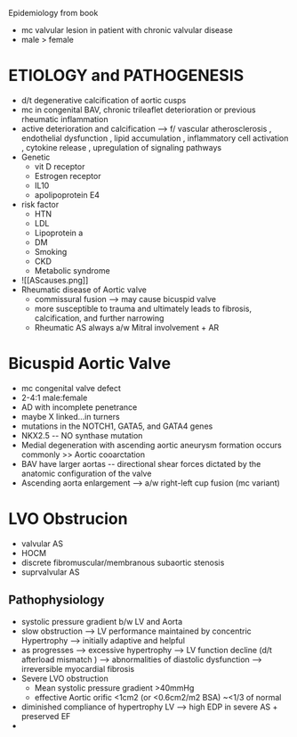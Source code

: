 Epidemiology from book 


- mc valvular lesion in patient with chronic valvular disease 
- male > female 
# ETIOLOGY and PATHOGENESIS 
- d/t degenerative calcification of aortic cusps 
- mc in congenital BAV, chronic trileaflet deterioration or previous rheumatic inflammation 
- active deterioration and calcification --> f/ vascular atherosclerosis , endothelial dysfunction , lipid accumulation , inflammatory cell activation , cytokine release , upregulation of signaling pathways 
- Genetic 
	- vit D receptor 
	- Estrogen receptor 
	- IL10 
	- apolipoprotein E4 
- risk factor 
	- HTN 
	- LDL 
	- Lipoprotein a 
	- DM 
	- Smoking 
	- CKD 
	- Metabolic syndrome
- ![[AScauses.png]]
- Rheumatic disease of Aortic valve 
	- commissural fusion --> may cause bicuspid valve 
	- more susceptible to trauma and ultimately leads to fibrosis, calcification, and further narrowing 
	- Rheumatic AS always a/w Mitral involvement + AR 
# Bicuspid Aortic Valve 
- mc congenital valve defect 
- 2-4:1 male:female 
- AD with incomplete penetrance 
- maybe X linked...in turners 
- mutations in the NOTCH1, GATA5, and GATA4 genes 
- NKX2.5 -- NO synthase mutation 
- Medial degeneration with ascending aortic aneurysm formation occurs commonly >> Aortic cooarctation 
- BAV have larger aortas -- directional shear forces dictated by the anatomic configuration of the valve
- Ascending aorta enlargement --> a/w right-left cup fusion (mc variant) 
# LVO Obstrucion 
- valvular AS 
- HOCM 
- discrete fibromuscular/membranous subaortic stenosis 
- suprvalvular AS 
## Pathophysiology 
- systolic pressure gradient b/w LV and Aorta 
- slow obstruction --> LV performance maintained by concentric Hypertrophy --> initially adaptive and helpful 
- as progresses --> excessive hypertrophy --> LV function decline (d/t afterload mismatch ) --> abnormalities of diastolic dysfunction --> irreversible myocardial fibrosis 
- Severe LVO obstruction 
	- Mean systolic pressure gradient >40mmHg 
	- effective Aortic orific <1cm2 (or <0.6cm2/m2 BSA) ~<1/3 of normal 
- diminished compliance of hypertrophy LV --> high EDP in severe AS + preserved EF 
- 